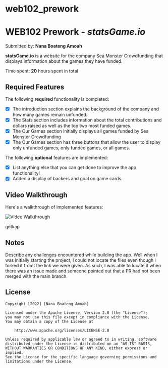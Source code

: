 # web102_prework
# WEB102 Prework - *statsGame.io*

Submitted by: **Nana Boateng Amoah**

**statsGame.io** is a website for the company Sea Monster Crowdfunding that displays information about the games they have funded.

Time spent: **20** hours spent in total

## Required Features

The following **required** functionality is completed:

* [X] The introduction section explains the background of the company and how many games remain unfunded.
* [X] The Stats section includes information about the total contributions and dollars raised as well as the top two most funded games.
* [X] The Our Games section initially displays all games funded by Sea Monster Crowdfunding
* [X] The Our Games section has three buttons that allow the user to display only unfunded games, only funded games, or all games.

The following **optional** features are implemented:

* [X] List anything else that you can get done to improve the app functionality!
 * [X] Added a display of backers and goal on game cards. 

## Video Walkthrough

Here's a walkthrough of implemented features:

<img src=https://i.imgur.com/QJG6aQr.mp4 title='Video Walkthrough' width='' alt='Video Walkthrough' />

<!-- Replace this with whatever GIF tool you used! -->
getkap
<!-- Recommended tools:
[Kap](https://getkap.co/) for macOS
[ScreenToGif](https://www.screentogif.com/) for Windows
[peek](https://github.com/phw/peek) for Linux. -->

## Notes

Describe any challenges encountered while building the app.
Well when I was initially starting the project, I could not locate the files even though i forked it fromt the link we were given. As such, I was able to locate it when there was an issue made and someone pointed out that a PR had not been merged with the main branch.

## License

    Copyright [2022] [Nana Boateng Amoah]

    Licensed under the Apache License, Version 2.0 (the "License");
    you may not use this file except in compliance with the License.
    You may obtain a copy of the License at

        http://www.apache.org/licenses/LICENSE-2.0

    Unless required by applicable law or agreed to in writing, software
    distributed under the License is distributed on an "AS IS" BASIS,
    WITHOUT WARRANTIES OR CONDITIONS OF ANY KIND, either express or implied.
    See the License for the specific language governing permissions and
    limitations under the License.
